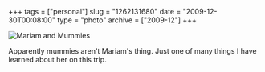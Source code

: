 +++
tags = ["personal"]
slug = "1262131680"
date = "2009-12-30T00:08:00"
type = "photo"
archive = ["2009-12"]
+++

![Mariam and Mummies][1]

Apparently mummies aren't Mariam's thing. Just one of many things I have
learned about her on this trip.

[1]: http://36.media.tumblr.com/tumblr_kvfv1xFzCw1qaxyu1o1_r1_1280.png
